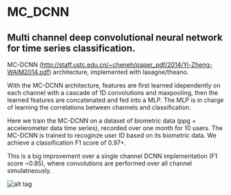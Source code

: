 # MC_DCNN
## Multi channel deep convolutional neural network for time series classification.

MC-DCNN (http://staff.ustc.edu.cn/~cheneh/paper_pdf/2014/Yi-Zheng-WAIM2014.pdf) architecture, implemented with lasagne/theano. 

With the MC-DCNN architecture, features are first learned idependently on each channel with a
cascade of 1D convolutions and maxpooling, then the learned features are concatenated and fed into a MLP. 
The MLP is in charge of learning the correlations between channels and classification.

Here we train the MC-DCNN on a dataset of biometric data (ppg + accelerometer data time series), recorded over one month for 10 users. The MC-DCNN is trained to recoginze user ID based on its biometric data.
We achieve a classification F1 score of 0.97+.

This is a big improvement over a single channel DCNN implementation (F1 score ~0.85), where convolutions are performed over all channel simulatneously. 


![alt tag](https://github.com/LouisFoucard/MC_DCNN/blob/master/CV.png)
